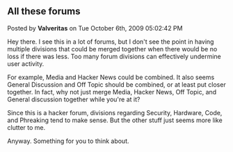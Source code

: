 ## All these forums
Posted by **Valveritas** on Tue October 6th, 2009 05:02:42 PM

Hey there.  I see this in a lot of forums, but I don't see the point in having
multiple divisions that could be merged together when there would be no loss if
there was less.  Too many forum divisions can effectively undermine user
activity.

For example, Media and Hacker News could be combined.  It also seems General
Discussion and Off Topic should be combined, or at least put closer together.
In fact, why not just merge Media, Hacker News, Off Topic, and General
discussion together  while you're at it?

Since this is a hacker forum, divisions regarding Security, Hardware, Code, and
Phreaking tend to make sense.  But the other stuff just seems more like clutter
to me.

Anyway. Something for you to think about.
